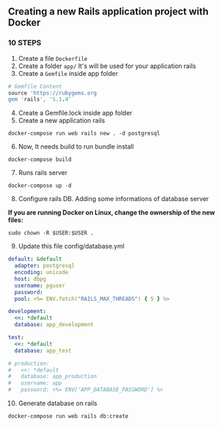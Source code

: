## Creating a new Rails application project with Docker

### 10 STEPS
1. Create a file `Dockerfile`
2. Create a folder `app/`
It's will be used for your application rails
3. Create a `Gemfile` inside app folder
```ruby
# Gemfile Content
source 'https://rubygems.org
gem 'rails', '5.1.4'
```
4. Create a Gemfile.lock inside app folder
5. Create a new application rails
```shell
docker-compose run web rails new . -d postgresql
```
6. Now, It needs build to run bundle install
```shell
docker-compose build
```
7. Runs rails server
```shell
docker-compose up -d
```
8. Configure rails DB. Adding some informations of database server

**If you are running Docker on Linux, change the ownership of the new files:**
```shell
sudo chown -R $USER:$USER .
```

9. Update this file config/database.yml
```yml
default: &default
  adapter: postgresql
  encoding: unicode
  host: dbpg
  username: pguser
  password: 
  pool: <%= ENV.fetch("RAILS_MAX_THREADS") { 5 } %>

development:
  <<: *default
  database: app_development

test:
  <<: *default
  database: app_test

# production:
#   <<: *default
#   database: app_production
#   username: app
#   password: <%= ENV['APP_DATABASE_PASSWORD'] %>
```

10. Generate database on rails
```shell
docker-compose run web rails db:create
```
